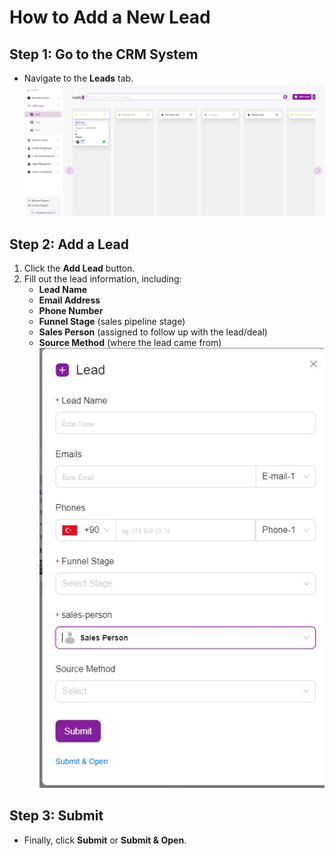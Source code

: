 # How to Add a New Lead  

## Step 1: Go to the CRM System  
- Navigate to the **Leads** tab.  
![First Image](./Untitled-1.webp)
## Step 2: Add a Lead  
1. Click the **Add Lead** button.  
2. Fill out the lead information, including:  
   - **Lead Name**  
   - **Email Address**  
   - **Phone Number**  
   - **Funnel Stage** (sales pipeline stage)  
   - **Sales Person** (assigned to follow up with the lead/deal)  
   - **Source Method** (where the lead came from)  
![Second Image](./2.webp)
## Step 3: Submit  
- Finally, click **Submit** or **Submit & Open**.  

